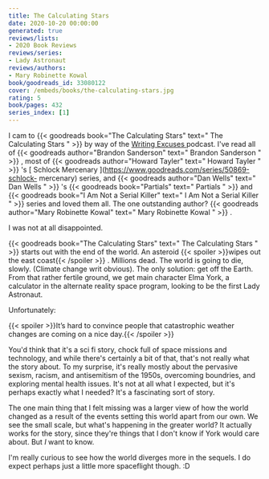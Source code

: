 ```yaml
---
title: The Calculating Stars
date: 2020-10-20 00:00:00
generated: true
reviews/lists:
- 2020 Book Reviews
reviews/series:
- Lady Astronaut
reviews/authors:
- Mary Robinette Kowal
book/goodreads_id: 33080122
cover: /embeds/books/the-calculating-stars.jpg
rating: 5
book/pages: 432
series_index: [1]
---
```

I cam to {{< goodreads book="The Calculating Stars" text=" The Calculating Stars " >}} by way of the [ Writing Excuses ](https://writingexcuses.com/) podcast. I've read all of {{< goodreads author="Brandon Sanderson" text=" Brandon Sanderson " >}} , most of {{< goodreads author="Howard Tayler" text=" Howard Tayler " >}} 's [ Schlock Mercenary ](https://www.goodreads.com/series/50869-schlock- mercenary) series, and {{< goodreads author="Dan Wells" text=" Dan Wells " >}} 's {{< goodreads book="Partials" text=" Partials " >}} and {{< goodreads book="I Am Not a Serial Killer" text=" I Am Not a Serial Killer " >}} series and loved them all. The one outstanding author? {{< goodreads author="Mary Robinette Kowal" text=" Mary Robinette Kowal " >}} .  

I was not at all disappointed.  

<!--more-->

{{< goodreads book="The Calculating Stars" text=" The Calculating Stars " >}} starts out with the end of the world. An asteroid  {{< spoiler >}}wipes out the east coast{{< /spoiler >}}  . Millions dead. The world is going to die, slowly. (Climate change writ obvious). The only solution: get off the Earth. From that rather fertile ground, we get main character Elma York, a calculator in the alternate reality space program, looking to be the first Lady Astronaut.  

Unfortunately:  

{{< spoiler >}}It’s hard to convince people that catastrophic weather changes are coming on a nice day.{{< /spoiler >}}  

You'd think that it's a sci fi story, chock full of space missions and technology, and while there's certainly a bit of that, that's not really what the story about. To my surprise, it's really mostly about the pervasive sexism, racism, and antisemitism of the 1950s, overcoming boundries, and exploring mental health issues. It's not at all what I expected, but it's perhaps exactly what I needed? It's a fascinating sort of story.  

The one main thing that I felt missing was a larger view of how the world changed as a result of the events setting this world apart from our own. We see the small scale, but what's happening in the greater world? It actually works for the story, since they're things that I don't know if York would care about. But _I_ want to know.  

I'm really curious to see how the world diverges more in the sequels. I do expect perhaps just a little more spaceflight though. :D